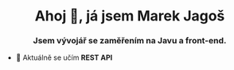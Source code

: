 <h1 align="center">Ahoj 👋, já jsem Marek Jagoš</h1>
<h3 align="center">Jsem vývojář se zaměřením na Javu a front-end.</h3>

- 🌱 Aktuálně se učím **REST API**

